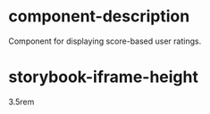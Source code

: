# component-description
Component for displaying score-based user ratings.

# storybook-iframe-height
3.5rem
